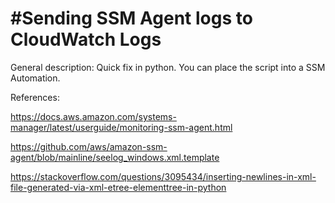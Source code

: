 <h1>#Sending SSM Agent logs to CloudWatch Logs</h1>


General description:
Quick fix in python. You can place the script into a SSM Automation.

References:

https://docs.aws.amazon.com/systems-manager/latest/userguide/monitoring-ssm-agent.html


https://github.com/aws/amazon-ssm-agent/blob/mainline/seelog_windows.xml.template


https://stackoverflow.com/questions/3095434/inserting-newlines-in-xml-file-generated-via-xml-etree-elementtree-in-python




